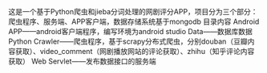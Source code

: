 ﻿这是一个基于Python爬虫和jieba分词处理的网剧评分APP，项目分为三个部分：爬虫程序、服务端、APP客户端，数据存储系统基于mongodb
目录内容
Android APP——android客户端程序，编写环境为android studio
Data——数据库数据
Python Crawler——爬虫程序，基于scrapy分布式爬虫，分别douban（豆瓣内容获取）、video_comment（网剧播放网站的评论获取）、zhihu（知乎评论内容获取）
Web Servlet——发布数据接口的服务端